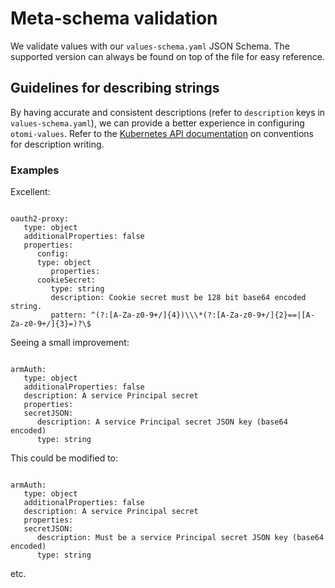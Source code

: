 # Meta-schema validation

We validate values with our `values-schema.yaml` JSON Schema. The supported version can always be found on top of the file for easy reference.

## Guidelines for describing strings

By having accurate and consistent descriptions (refer to `description` keys in `values-schema.yaml`), we can provide a better experience in configuring `otomi-values`. Refer to the [Kubernetes API documentation](https://github.com/kubernetes/community/blob/master/contributors/devel/sig-architecture/api-conventions.md#validation) on conventions for description writing.

### Examples

Excellent:

```

oauth2-proxy:
   type: object
   additionalProperties: false
   properties:
      config:
      type: object
         properties:
      cookieSecret:
         type: string
         description: Cookie secret must be 128 bit base64 encoded string.
         pattern: ^(?:[A-Za-z0-9+/]{4})\\\*(?:[A-Za-z0-9+/]{2}==|[A-Za-z0-9+/]{3}=)?\$

```

Seeing a small improvement:

```

armAuth:
   type: object
   additionalProperties: false
   description: A service Principal secret
   properties:
   secretJSON:
      description: A service Principal secret JSON key (base64 encoded)
      type: string

```

This could be modified to:

```

armAuth:
   type: object
   additionalProperties: false
   description: A service Principal secret
   properties:
   secretJSON:
      description: Must be a service Principal secret JSON key (base64 encoded)
      type: string

```

etc.
